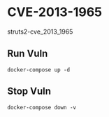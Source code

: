 # CVE-2013-1965

struts2-cve_2013_1965

## Run Vuln

```
docker-compose up -d
```

## Stop Vuln

```
docker-compose down -v
```

